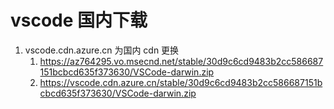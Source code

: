# vscode 国内下载

1. vscode.cdn.azure.cn 为国内 cdn 更换
   1. https://az764295.vo.msecnd.net/stable/30d9c6cd9483b2cc586687151bcbcd635f373630/VSCode-darwin.zip
   2. https://vscode.cdn.azure.cn/stable/30d9c6cd9483b2cc586687151bcbcd635f373630/VSCode-darwin.zip
